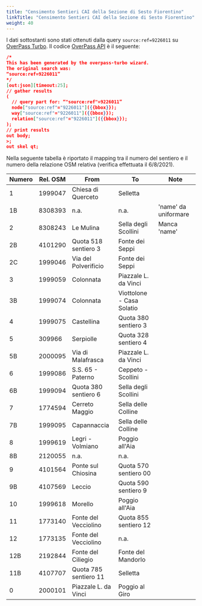 ```yaml
---
title: "Censimento Sentieri CAI della Sezione di Sesto Fiorentino"
linkTitle: "Censimento Sentieri CAI della Sezione di Sesto Fiorentino"
weight: 40
---
```


I dati sottostanti sono stati ottenuti dalla query `source:ref=9226011` su [OverPass Turbo]. Il codice [OverPass API] è il seguente:

```json
/*
This has been generated by the overpass-turbo wizard.
The original search was:
“source:ref=9226011”
*/
[out:json][timeout:25];
// gather results
(
  // query part for: “"source:ref"=9226011”
  node["source:ref"="9226011"]({{bbox}});
  way["source:ref"="9226011"]({{bbox}});
  relation["source:ref"="9226011"]({{bbox}});
);
// print results
out body;
>;
out skel qt;
```
Nella seguente tabella è riportato il mapping tra il numero del sentiero e il numero della relazione OSM relativa (verifica effettuata il 6/8/2021).

| Numero| Rel. OSM | From                  | To                        | Note         |
|-------|----------|-----------------------|---------------------------|--------------|
| 1     | 1999047  | Chiesa di Querceto    | Selletta                  |              |
| 1B    | 8308393  | n.a.                  | n.a.                      | 'name' da uniformare |
| 2     | 8308243  | Le Mulina             | Sella degli Scollini      | Manca 'name' |
| 2B    | 4101290  | Quota 518 sentiero 3  | Fonte dei Seppi           |              |
| 2C    | 1999046  | Via del Polverificio  | Fonte dei Seppi           |              |
| 3     | 1999059  | Colonnata             | Piazzale L. da Vinci      |              |
| 3B    | 1999074  | Colonnata             | Viottolone - Casa Solatio |              |
| 4     | 1999075  | Castellina            | Quota 380 sentiero 3      |              |
| 5     |  309966  | Serpiolle             | Quota 328 sentiero 4      |              |
| 5B    | 2000095  | Via di Malafrasca     | Piazzale L. da Vinci      |              |
| 6     | 1999086  | S.S. 65 - Paterno     | Ceppeto - Scollini        |              |
| 6B    | 1999094  | Quota 380 sentiero 6  | Sella degli Scollini      |              |
| 7     | 1774594  | Cerreto Maggio        | Sella delle Colline       |              |
| 7B    | 1999095  | Capannaccia           | Sella delle Colline       |              |
| 8     | 1999619  | Legri - Volmiano      | Poggio all'Aia            |              |
| 8B    | 2120055  | n.a.                  | n.a.                      |              |
| 9     | 4101564  | Ponte sul Chiosina    | Quota 570 sentiero 00     |              |
| 9B    | 4107569  | Leccio                | Quota 590 sentiero 9      |              |
| 10    | 1999618  | Morello               | Poggio all'Aia            |              |
| 11    | 1773140  | Fonte del Vecciolino  | Quota 855 sentiero 12     |              |
| 12    | 1773135  | Fonte del Vecciolino  | n.a.                      |              |
| 12B   | 2192844  | Fonte del Ciliegio    | Fonte del Mandorlo        |              |
| 11B   | 4107707  | Quota 785 sentiero 11 | Selletta                  |              |
| 0     | 2000101  | Piazzale L. da Vinci  | Poggio al Giro            |              |


[OverPass Turbo]: https://overpass-turbo.eu/
[OverPass API]: https://dev.overpass-api.de/overpass-doc/en/
